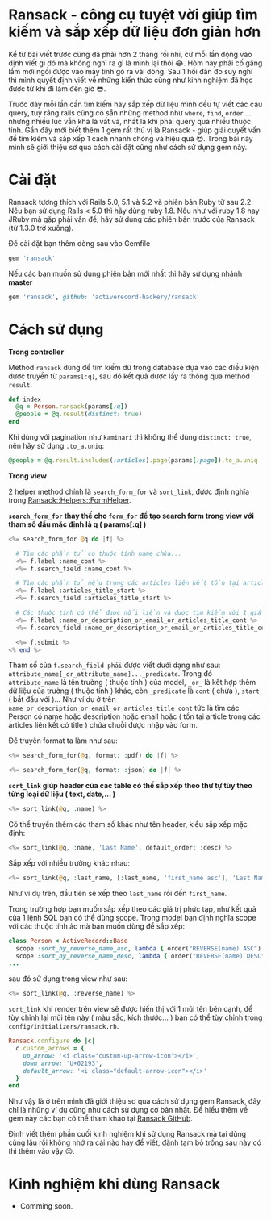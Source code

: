 # Ransack - công cụ tuyệt vời giúp tìm kiếm và sắp xếp dữ liệu đơn giản hơn

Kể từ bài viết trước cũng đã phải hơn 2 tháng rồi nhỉ, cứ mỗi lần động vào định viết gì đó mà không nghĩ ra gì là mình lại thôi :joy:. Hôm nay phải cố gắng lắm mới ngồi được vào máy tính gõ ra vài dòng. Sau 1 hồi đắn đo suy nghĩ thì mình quyết định viết về những kiến thức cũng như kinh nghiệm đã học được từ khi đi làm đến giờ :sunglasses:.
 
Trước đây mỗi lần cần tìm kiếm hay sắp xếp dữ liệu mình đều tự viết các câu query, tuy rằng rails cũng có sẵn những method như ```where```, ```find```, ```order``` ... nhưng nhiều lúc vẫn khá là vất vả, nhất là khi phải query qua nhiều thuộc tính. Gần đây mới biết thêm 1 gem rất thú vị là Ransack - giúp giải quyết vấn đề tìm kiếm và sắp xếp 1 cách nhanh chóng và hiệu quả :heart_eyes:. Trong bài này mình sẽ giới thiệu sơ qua cách cài đặt cũng như cách sử dụng gem này.
# Cài đặt

 Ransack tương thích với Rails 5.0, 5.1 và 5.2 và phiên bản Ruby từ sau 2.2. Nếu bạn sử dụng Rails < 5.0 thì hãy dùng ruby 1.8. Nếu như với ruby 1.8 hay JRuby mà gặp phải vấn đề, hãy sử dụng các phiên bản trước của Ransack (từ 1.3.0 trở xuống).

Để cài đặt bạn thêm dòng sau vào Gemfile

```ruby
gem 'ransack'
```
Nếu các bạn muốn sử dụng phiên bản mới nhất thì hãy sử dụng nhánh **master**

```ruby
gem 'ransack', github: 'activerecord-hackery/ransack'
```
# Cách sử dụng
**Trong controller**

Method ```ransack``` dùng để tìm kiếm dữ trong database dựa vào các điều kiện được truyền từ ```params[:q]```, sau đó kết quả được lấy ra thông qua method ```result```.

```ruby
def index
  @q = Person.ransack(params[:q])
  @people = @q.result(distinct: true)
end
```

Khi dùng với pagination như ```kaminari``` thì không thể dùng ```distinct: true```, nên hãy sử dụng ```.to_a.uniq```:

```ruby
@people = @q.result.includes(:articles).page(params[:page]).to_a.uniq
```

**Trong view**

2 helper method chính là ```search_form_for``` và ```sort_link```, được định nghĩa trong [Ransack::Helpers::FormHelper](https://github.com/activerecord-hackery/ransack/blob/master/lib/ransack/helpers/form_helper.rb).

**```search_form_for``` thay thế cho ```form_for``` để tạo search form trong view với tham số đầu mặc định là q ( params[:q] )**

```php
<%= search_form_for @q do |f| %>

  # Tìm các phần tử có thuộc tính name chứa...
  <%= f.label :name_cont %>
  <%= f.search_field :name_cont %>

  # Tìm các phần tử nếu trong các articles liên kết tồn tại article có title chứa...
  <%= f.label :articles_title_start %>
  <%= f.search_field :articles_title_start %>

  # Các thuộc tính có thể được nối liền và được tìm kiếm với 1 giá trị duy nhất.
  <%= f.label :name_or_description_or_email_or_articles_title_cont %>
  <%= f.search_field :name_or_description_or_email_or_articles_title_cont %>

  <%= f.submit %>
<% end %>
```

Tham số của ```f.search_field phải``` được viết dưới dạng như sau: ```attribute_name[_or_attribute_name]..._predicate```. Trong đó ```attribute_name``` là tên trường ( thuộc tính ) của model, ```_or_``` là kết hợp thêm dữ liệu của trường ( thuộc tính ) khác, còn ```_predicate``` là ```cont``` ( chứa ), ```start``` ( bắt đầu với )... Như ví dụ ở trên ```name_or_description_or_email_or_articles_title_cont``` tức là tìm các Person có name hoặc description hoặc email hoặc ( tồn tại article trong các articles liên kết có title ) chứa chuỗi được nhập vào form.

Để truyền format ta làm như sau:

```php
<%= search_form_for(@q, format: :pdf) do |f| %>

<%= search_form_for(@q, format: :json) do |f| %>
```

**```sort_link``` giúp header của các table có thế sắp xếp theo thứ tự tùy theo từng loại dữ liệu ( text, date,... )**

```php
<%= sort_link(@q, :name) %>
```

Có thể truyền thêm các tham số khác như tên header, kiểu sắp xếp mặc định:

```php
<%= sort_link(@q, :name, 'Last Name', default_order: :desc) %>
```

Sắp xếp với nhiều trường khác nhau:

```php
<%= sort_link(@q, :last_name, [:last_name, 'first_name asc'], 'Last Name') %>
```

Như ví dụ trên, đầu tiên sẽ xếp theo ```last_name``` rồi đến ```first_name```.

Trong trường hợp bạn muốn sắp xếp theo các giá trị phức tạp, như kết quả của 1 lệnh SQL bạn có thể dùng scope. Trong model bạn định nghĩa scope với các thuộc tính ảo mà bạn muốn dùng để sắp xếp:

```ruby
class Person < ActiveRecord::Base
  scope :sort_by_reverse_name_asc, lambda { order("REVERSE(name) ASC") }
  scope :sort_by_reverse_name_desc, lambda { order("REVERSE(name) DESC") }
...
```

sau đó sử dụng trong view như sau:

```php
<%= sort_link(@q, :reverse_name) %>
```

```sort_link``` khi render trên view sẽ được hiển thị với 1 mũi tên bên cạnh, để tùy chỉnh lại mũi tên này ( màu sắc, kích thước... ) bạn có thể tùy chỉnh trong  ````config/initializers/ransack.rb````.

```ruby
Ransack.configure do |c|
  c.custom_arrows = {
    up_arrow: '<i class="custom-up-arrow-icon"></i>',
    down_arrow: 'U+02193',
    default_arrow: '<i class="default-arrow-icon"></i>'
  }
end
```
Như vậy là ở trên mình đã giới thiệu sơ qua cách sử dụng gem Ransack, đây chỉ là những ví dụ cũng như cách sử dụng cơ bản nhất. Để hiểu thêm về gem này các bạn có thể tham khảo tại [Ransack GitHub](https://github.com/activerecord-hackery/ransack).

Định viết thêm phần cuối kinh nghiệm khi sử dụng Ransack mà tại dùng cũng lâu rồi không nhớ ra cái nào hay để viết, đành tạm bỏ trống  sau này có thì thêm vào vậy :pensive:.

# Kinh nghiệm khi dùng Ransack
* Comming soon.

